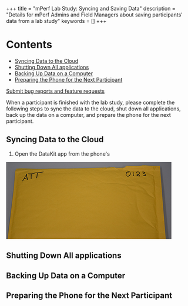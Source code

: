 +++
title = "mPerf Lab Study: Syncing and Saving Data"
description = "Details for mPerf Admins and Field Managers about saving participants' data from a lab study"
keywords = []
+++

# Contents

- [Syncing Data to the Cloud](#syncing)
- [Shutting Down All applications](#shutting)
- [Backing Up Data on a Computer](#backing)
- [Preparing the Phone for the Next Participant](#preparing)


[Submit bug reports and feature requests](http://software.md2k.org/under-the-hood/feedback/)

When a participant is finished with the lab study, please complete the following steps to sync the data to the cloud, shut down all applications, back up the data on a computer, and prepare the phone for the next participant.


## <a name="syncing"></a>Syncing Data to the Cloud

1) Open the DataKit app from the phone's 

<img src="/img/howto/mPerf/mPerfEnvelope.png">


## <a name="shutting"></a>Shutting Down All applications


## <a name="backing"></a>Backing Up Data on a Computer


## <a name="preparing"></a>Preparing the Phone for the Next Participant

